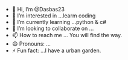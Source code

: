 - 👋 Hi, I’m @Dasbas23
- 👀 I’m interested in ...learm coding   
- 🌱 I’m currently learning ...python & c#
- 💞️ I’m looking to collaborate on ...
- 📫 How to reach me ... You will find the way.
- 😄 Pronouns: ...
- ⚡ Fun fact: ...I have a urban garden.

<!---
Dasbas23/Dasbas23 is a ✨ special ✨ repository because its `README.md` (this file) appears on your GitHub profile.
You can click the Preview link to take a look at your changes.
--->
